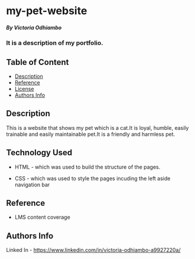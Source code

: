 # my-pet-website
##### By Victoria Odhiambo
 ### It is a description of my portfolio.
 
 ## Table of Content
 
 + [Description](#description)
 + [Reference](#reference)
 + [License](#licensgie)
 + [Authors Info](#author-Info)
 
 ## Description
 <p>This is  a website that shows my pet which is a cat.It is loyal, humble, easily trainable and easily maintainable pet.It is a friendly and harmless pet.</p>
 

 ## Technology Used
 * HTML - which was used to build the structure of the pages.
 
 * CSS - which was used to style the pages incuding the left aside navigation bar
 
 ## Reference
 * LMS content coverage

 
 
 ## Authors Info

 
 Linked In - https://www.linkedin.com/in/victoria-odhiambo-a9927220a/
 